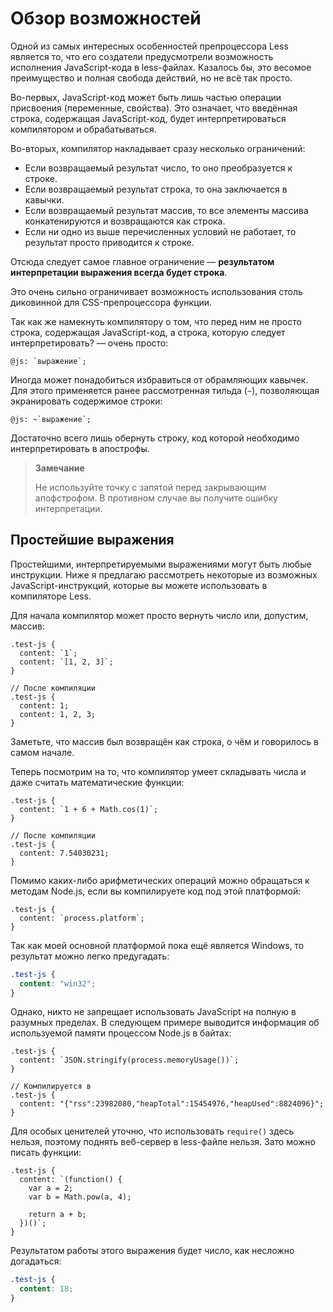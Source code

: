 # Обзор возможностей

Одной из самых интересных особенностей препроцессора Less является то, что его создатели предусмотрели возможность исполнения JavaScript-кода в less-файлах. Казалось бы, это весомое преимущество и полная свобода действий, но не всё так просто.

Во-первых, JavaScript-код может быть лишь частью операции присвоения (переменные, свойства). Это означает, что введённая строка, содержащая JavaScript-код, будет интерпретироваться компилятором и обрабатываться.

Во-вторых, компилятор накладывает сразу несколько ограничений:

  * Если возвращаемый результат число, то оно преобразуется к строке.
  * Если возвращаемый результат строка, то она заключается в кавычки.
  * Если возвращаемый результат массив, то все элементы массива конкатенируются и возвращаются как строка.
  * Если ни одно из выше перечисленных условий не работает, то результат просто приводится к строке.

Отсюда следует самое главное ограничение — **результатом интерпретации выражения всегда будет строка**.

Это очень сильно ограничивает возможность использования столь диковинной для CSS-препроцессора функции.

Так как же намекнуть компилятору о том, что перед ним не просто строка, содержащая JavaScript-код, а строка, которую следует интерпретировать? — очень просто:

```less
@js: `выражение`;
```

Иногда может понадобиться избравиться от обрамляющих кавычек. Для этого применяется ранее рассмотренная тильда (`~`), позволяющая экранировать содержимое строки:

```less
@js: ~`выражение`;
```

Достаточно всего лишь обернуть строку, код которой необходимо интерпретировать в апострофы.

> **Замечание**
>
> Не используйте точку с запятой перед закрывающим апофстрофом. В противном случае вы получите ошибку интерпретации.




## Простейшие выражения

Простейшими, интерпретируемыми выражениями могут быть любые инструкции. Ниже я предлагаю рассмотреть некоторые из возможных JavaScript-инструкций, которые вы можете использовать в компиляторе Less.

Для начала компилятор может просто вернуть число или, допустим, массив:

```less
.test-js {
  content: `1`;
  content: `[1, 2, 3]`;
}

// После компиляции
.test-js {
  content: 1;
  content: 1, 2, 3;
}
```

Заметьте, что массив был возвращён как строка, о чём и говорилось в самом начале.

Теперь посмотрим на то, что компилятор умеет складывать числа и даже считать математические функции:

```less
.test-js {
  content: `1 + 6 + Math.cos(1)`;
}

// После компиляции
.test-js {
  content: 7.54030231;
}
```

Помимо каких-либо арифметических операций можно обращаться к методам Node.js, если вы компилируете код под этой платформой:

```less
.test-js {
  content: `process.platform`;
}
```

Так как моей основной платформой пока ещё является Windows, то результат можно легко предугадать:

```css
.test-js {
  content: "win32";
}
```

Однако, никто не запрещает использовать JavaScript на полную в разумных пределах. В следующем примере выводится информация об используемой памяти процессом Node.js в байтах:

```less
.test-js {
  content: `JSON.stringify(process.memoryUsage())`;
}

// Компилируется в
.test-js {
  content: "{"rss":23982080,"heapTotal":15454976,"heapUsed":8824096}";
}
```

Для особых ценителей уточню, что использовать `require()` здесь нельзя, поэтому поднять веб-сервер в less-файле нельзя. Зато можно писать функции:

```less
.test-js {
  content: `(function() {
    var a = 2;
    var b = Math.pow(a, 4);

    return a + b;
  })()`;
}
```

Результатом работы этого выражения будет число, как несложно догадаться:

```css
.test-js {
  content: 18;
}
```
